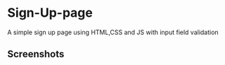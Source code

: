 # Sign-Up-page

A simple sign up page using HTML,CSS and JS with input field validation

## Screenshots 


